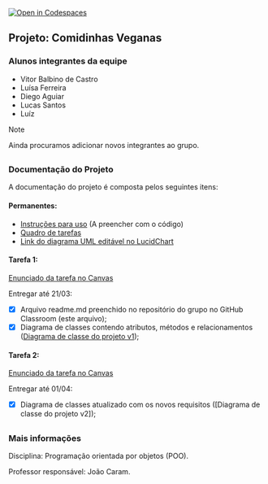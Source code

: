 [![Open in Codespaces](https://classroom.github.com/assets/launch-codespace-7f7980b617ed060a017424585567c406b6ee15c891e84e1186181d67ecf80aa0.svg)](https://classroom.github.com/open-in-codespaces?assignment_repo_id=14375566)
## Projeto: Comidinhas Veganas

### Alunos integrantes da equipe

* Vitor Balbino de Castro
* Luísa Ferreira
* Diego Aguiar
* Lucas Santos
* Luíz
  
<!-- Remover quando o grupo fechar -->
> [!NOTE] 
> Ainda procuramos adicionar novos integrantes ao grupo.


##
### Documentação do Projeto

<!-- Em links, usar %20 como [space] -->

A documentação do projeto é composta pelos seguintes itens: 

#### Permanentes:
 - [Instruções para uso](/docs/instrucoes.md) (A preencher com o código)
 - [Quadro de tarefas](/docs/Quadro%20de%20Tarefas.md)
 - [Link do diagrama UML editável no LucidChart](https://lucid.app/lucidchart/94972848-58fa-4b03-bff7-dd0a87cd62c6/edit?viewport_loc=-1023%2C181%2C6217%2C3057%2CHWEp-vi-RSFO&invitationId=inv_e6cc9689-d5f0-4115-aee7-e96d97c7c4e5)

#### Tarefa 1:
[Enunciado da tarefa no Canvas](https://pucminas.instructure.com/courses/188291/files/10877020?module_item_id=4179648) 

Entregar até 21/03:
- [x] Arquivo readme.md preenchido no repositório do grupo no GitHub Classroom (este arquivo);
- [x] Diagrama de classes contendo atributos, métodos e relacionamentos ([Diagrama de classe do projeto v1](/docs/Tarefa%201/Classe%20UML%20-%20Projeto%20Comidinhas%20Veganas%20-%20Tarefa%201.jpeg));

#### Tarefa 2:
[Enunciado da tarefa no Canvas](https://pucminas.instructure.com/courses/188291/files/11099855?module_item_id=4240815) 

Entregar até 01/04:
- [x] Diagrama de classes atualizado com os novos requisitos ([Diagrama de classe do projeto v2]);

##
### Mais informações
Disciplina: Programação orientada por objetos (POO).


Professor responsável: João Caram.
